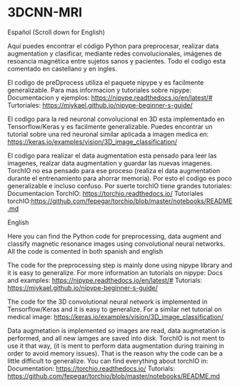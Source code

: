 # 3DCNN-MRI

Español (Scroll down for English)

Aquí puedes encontrar el código Python para preprocesar, realizar data augmentation y clasificar, mediante redes convolucionales, imágenes de resoancia magnética entre sujetos sanos y pacientes. Todo el codigo esta comentado en castellano y en ingles.

El codigo de preDprocess utiliza el paquete nipype y es facilmente generalizable. Para mas informacion y tutoriales sobre nipype:
Documentacion y ejemplos: https://nipype.readthedocs.io/en/latest/#
Turtoriales: https://miykael.github.io/nipype-beginner-s-guide/

El codigo para la red neuronal convolucional en 3D esta implementado en Tensorflow/Keras y es facilmente generalizable. Puedes encontrar un tutorial
sobre una red neuronal similar aplicada a imagen medica en:
https://keras.io/examples/vision/3D_image_classification/

El codigo para realizar el data augmentation esta pensado para leer las imagenes, realzar data augmentation y guardar las nuevas imagenes. TorchIO no esa pensado
para ese proceso (realiza el data augmentation durante el entrenamiento para ahorrar memoria). Por esto el codigo es poco generalizable e incluso confuso. Por suerte torchIO tiene grandes tutoriales:
Documentacion TorchIO:  https://torchio.readthedocs.io/
Tutoriales torchIO:https://github.com/fepegar/torchio/blob/master/notebooks/README.md

English

Here you can find the Python code for preprocessing, data augment and classify magnetic resonance images using convolutional neural networks. All the code
is comented in both spanish and english

The code for the preprocessing step is mainly done using nipype library and it is easy to generalize. For more information an tutorials on nipype:
Docs and examples: https://nipype.readthedocs.io/en/latest/#
Tutorials: https://miykael.github.io/nipype-beginner-s-guide/

The code for the 3D convolutional neural network is implemented in Tensorflow/Keras and it is easy to generalize. For a similar net tutorial on medical image:
https://keras.io/examples/vision/3D_image_classification/

Data augmetation is implemented so images are read, data augmetation is performed, and all new iamges are saved into disk. TorchIO is not ment to use it that way,
(it is ment to perform data augmentation during training in order to avoid memory issues). That is the reason why the code can be a little difficult to generalize. You can find everything about torchIO in:
Documentation: https://torchio.readthedocs.io/
Tutorials: https://github.com/fepegar/torchio/blob/master/notebooks/README.md


